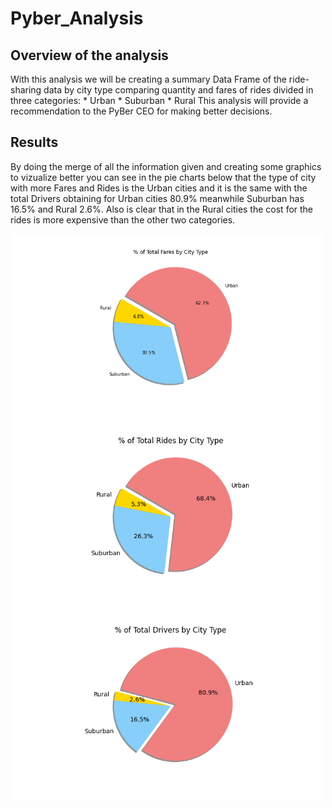 # Pyber_Analysis

## Overview of the analysis

With this analysis we will be creating a summary Data Frame of the ride-sharing data by city type comparing quantity and fares of rides divided in three categories:
    * Urban
    * Suburban 
    * Rural 
This analysis will provide a recommendation to the PyBer CEO for making better decisions.

## Results 

By doing the merge of all the information given and creating some graphics to vizualize better you can see in the pie charts below that the type of city with more Fares and Rides is the Urban cities and it is the same with the total Drivers obtaining for Urban cities 80.9% meanwhile Suburban has 16.5% and Rural 2.6%. Also is clear that in the Rural cities the cost for the rides is more expensive than the other two categories. 

<img src="Analysis/Fig5.png" width="500">
<img src="Analysis/Fig6.png" width="500">
<img src="Analysis/Fig7.png" width="500">


